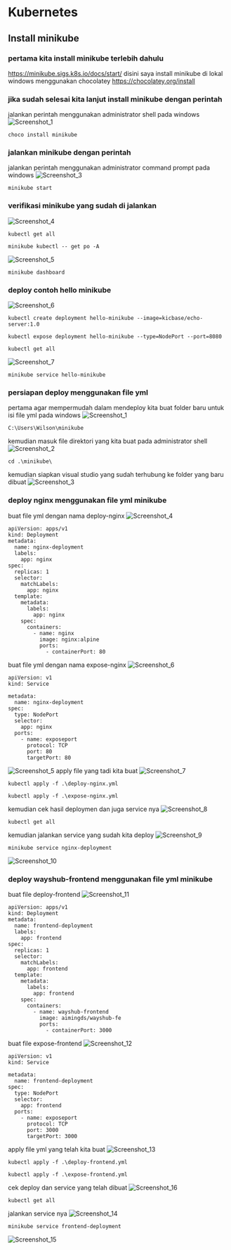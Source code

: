 # Kubernetes
## Install minikube
### pertama kita install minikube terlebih dahulu
https://minikube.sigs.k8s.io/docs/start/
disini saya install minikube di lokal windows menggunakan chocolatey
https://chocolatey.org/install
### jika sudah selesai kita lanjut install minikube dengan perintah
jalankan perintah menggunakan administrator shell pada windows
![Screenshot_1](https://github.com/wilsonakbar/devops18-dumbways-WilsonAkbar/assets/132327628/1cdb58d8-ea66-4229-86bb-0402b7325988)
```
choco install minikube
```
### jalankan minikube dengan perintah
jalankan perintah menggunakan administrator command prompt pada windows 
![Screenshot_3](https://github.com/wilsonakbar/devops18-dumbways-WilsonAkbar/assets/132327628/840a9e89-518a-4805-97fe-efdefd8c3a90)
```
minikube start
```
### verifikasi minikube yang sudah di jalankan
![Screenshot_4](https://github.com/wilsonakbar/devops18-dumbways-WilsonAkbar/assets/132327628/b04ed12f-d52c-438e-a2ce-5fe6860ae06d)
```
kubectl get all
```
```
minikube kubectl -- get po -A
```
![Screenshot_5](https://github.com/wilsonakbar/devops18-dumbways-WilsonAkbar/assets/132327628/3fc3794b-f8df-4611-8e1a-cfb3a6dd9d12)
```
minikube dashboard
```
### deploy contoh hello minikube
![Screenshot_6](https://github.com/wilsonakbar/devops18-dumbways-WilsonAkbar/assets/132327628/841e3c10-2585-4f11-9a82-3c02eae2fe19)
```
kubectl create deployment hello-minikube --image=kicbase/echo-server:1.0
```
```
kubectl expose deployment hello-minikube --type=NodePort --port=8080
```
```
kubectl get all
```
![Screenshot_7](https://github.com/wilsonakbar/devops18-dumbways-WilsonAkbar/assets/132327628/f398d2d9-65e8-4440-99b2-0c5c72792073)
```
minikube service hello-minikube
```
### persiapan deploy menggunakan file yml
pertama agar mempermudah dalam mendeploy kita buat folder baru untuk isi file yml pada windows
![Screenshot_1](https://github.com/wilsonakbar/devops18-dumbways-WilsonAkbar/assets/132327628/02d63653-b4da-4339-a5f5-b4a171915280)
```
C:\Users\Wilson\minikube
```
kemudian masuk file direktori yang kita buat pada administrator shell
![Screenshot_2](https://github.com/wilsonakbar/devops18-dumbways-WilsonAkbar/assets/132327628/8f1b27be-d296-479d-97e4-51349702c025)
```
cd .\minikube\
```
kemudian siapkan visual studio yang sudah terhubung ke folder yang baru dibuat
![Screenshot_3](https://github.com/wilsonakbar/devops18-dumbways-WilsonAkbar/assets/132327628/42d5669e-faff-4432-96a1-c01993dd6743)
### deploy nginx menggunakan file yml minikube
buat file yml dengan nama deploy-nginx
![Screenshot_4](https://github.com/wilsonakbar/devops18-dumbways-WilsonAkbar/assets/132327628/f088849c-9673-415d-8a5c-5e2f8f58423b)
```
apiVersion: apps/v1
kind: Deployment
metadata:
  name: nginx-deployment
  labels:
    app: nginx
spec:
  replicas: 1
  selector:
    matchLabels:
      app: nginx
  template:
    metadata:
      labels:
        app: nginx
    spec:
      containers:
        - name: nginx
          image: nginx:alpine
          ports:
            - containerPort: 80
```
buat file yml dengan nama expose-nginx
![Screenshot_6](https://github.com/wilsonakbar/devops18-dumbways-WilsonAkbar/assets/132327628/f6324dab-6a9b-4a78-9297-a2c0e81ca30b)
```
apiVersion: v1
kind: Service

metadata:
  name: nginx-deployment
spec:
  type: NodePort
  selector:
    app: nginx
  ports:
    - name: exposeport
      protocol: TCP
      port: 80
      targetPort: 80
```
![Screenshot_5](https://github.com/wilsonakbar/devops18-dumbways-WilsonAkbar/assets/132327628/05948924-33ce-4fcd-a2f6-c66f2e81225c)
apply file yang tadi kita buat
![Screenshot_7](https://github.com/wilsonakbar/devops18-dumbways-WilsonAkbar/assets/132327628/d42f29f5-f585-45b2-b83a-4dafa8ae2306)
```
kubectl apply -f .\deploy-nginx.yml
```
```
kubectl apply -f .\expose-nginx.yml
```
kemudian cek hasil deploymen dan juga service nya
![Screenshot_8](https://github.com/wilsonakbar/devops18-dumbways-WilsonAkbar/assets/132327628/70a29f21-4e5f-4103-a22a-b3232bcf43ee)
```
kubectl get all
```
kemudian jalankan service yang sudah kita deploy
![Screenshot_9](https://github.com/wilsonakbar/devops18-dumbways-WilsonAkbar/assets/132327628/636235a0-0b0e-49be-9549-c3df30ca9110)
```
minikube service nginx-deployment
```
![Screenshot_10](https://github.com/wilsonakbar/devops18-dumbways-WilsonAkbar/assets/132327628/83d87b3a-725a-43ef-a108-4b371a0c6eb3)
### deploy wayshub-frontend menggunakan file yml minikube
buat file deploy-frontend
![Screenshot_11](https://github.com/wilsonakbar/devops18-dumbways-WilsonAkbar/assets/132327628/057a02db-86f3-4bf5-b796-0c442f50aebe)
```
apiVersion: apps/v1
kind: Deployment
metadata:
  name: frontend-deployment
  labels:
    app: frontend
spec:
  replicas: 1
  selector:
    matchLabels:
      app: frontend
  template:
    metadata:
      labels:
        app: frontend
    spec:
      containers:
        - name: wayshub-frontend
          image: aimingds/wayshub-fe
          ports:
            - containerPort: 3000
```
buat file expose-frontend
![Screenshot_12](https://github.com/wilsonakbar/devops18-dumbways-WilsonAkbar/assets/132327628/a3741188-5f84-4adb-b65b-5b47f4ca3ac2)
```
apiVersion: v1
kind: Service

metadata:
  name: frontend-deployment
spec:
  type: NodePort
  selector:
    app: frontend
  ports:
    - name: exposeport
      protocol: TCP
      port: 3000
      targetPort: 3000
```
apply file yml yang telah kita buat
![Screenshot_13](https://github.com/wilsonakbar/devops18-dumbways-WilsonAkbar/assets/132327628/27c14b4e-2dc3-4b80-b844-a3cb65fede47)
```
kubectl apply -f .\deploy-frontend.yml
```
```
kubectl apply -f .\expose-frontend.yml
```
cek deploy dan service yang telah dibuat
![Screenshot_16](https://github.com/wilsonakbar/devops18-dumbways-WilsonAkbar/assets/132327628/72cfa046-9902-4f65-b2a1-bfbedfb7e4bc)
```
kubectl get all
```
jalankan service nya
![Screenshot_14](https://github.com/wilsonakbar/devops18-dumbways-WilsonAkbar/assets/132327628/534ef239-2e19-4b10-a539-ed0cbe07cd49)
```
minikube service frontend-deployment
```
![Screenshot_15](https://github.com/wilsonakbar/devops18-dumbways-WilsonAkbar/assets/132327628/958add41-4048-44de-a575-a4cfec1daec6)
